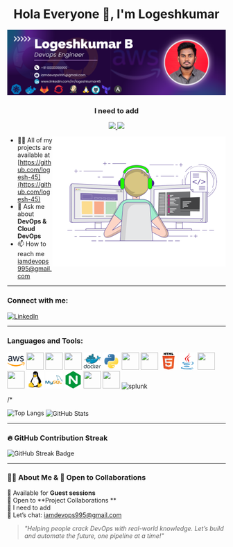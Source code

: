 <h1 align="center">Hola Everyone 👋, I'm Logeshkumar</h1>

<div align="center">
  <img src="https://github.com/logesh-45/logesh-45/blob/main/logeshbanner.png" alt="Logeshkumar Banner">
</div>

<h3 align="center">I need to add</h3>

<p align="center">
  <a href="https://github.com/logesh-45">
    <img src="https://img.shields.io/github/followers/logesh-45?label=Follow&style=social" />
  </a>
  <a href="https://linkedin.com/in/logeshkumar45">
    <img src="https://img.shields.io/badge/LinkedIn-Logesh%20kumar-blue?logo=linkedin&style=flat-square" />
  </a>
</p>

<img align="right" alt="Coding" width="400" src="https://raw.githubusercontent.com/devSouvik/devSouvik/master/gif3.gif">


- 👨‍💻 All of my projects are available at [https://github.com/logesh-45](https://github.com/logesh-45)  
- 💬 Ask me about **DevOps & Cloud DevOps**  
- 📫 How to reach me iamdevops995@gmail.com

---

<h3 align="left">Connect with me:</h3>
<p align="left">
  <a href="https://linkedin.com/in/logeshkumar45" target="blank"><img align="center" src="https://raw.githubusercontent.com/rahuldkjain/github-profile-readme-generator/master/src/images/icons/Social/linked-in-alt.svg" alt="LinkedIn" height="30" width="40" /></a>
</p>

---

<h3 align="left">Languages and Tools:</h3>
<p align="left">
  <img src="https://raw.githubusercontent.com/devicons/devicon/master/icons/amazonwebservices/amazonwebservices-original-wordmark.svg" width="40" height="40"/>
  <img src="https://www.vectorlogo.zone/logos/microsoft_azure/microsoft_azure-icon.svg" width="40" height="40"/>
  <img src="https://www.vectorlogo.zone/logos/gnu_bash/gnu_bash-icon.svg" width="40" height="40"/>
  <img src="https://www.vectorlogo.zone/logos/circleci/circleci-icon.svg" width="40" height="40"/>
  <img src="https://raw.githubusercontent.com/devicons/devicon/master/icons/docker/docker-original-wordmark.svg" width="40" height="40"/>
  <img src="https://raw.githubusercontent.com/devicons/devicon/master/icons/python/python-original.svg" width="40" height="40"/>
  <img src="https://www.vectorlogo.zone/logos/git-scm/git-scm-icon.svg" width="40" height="40"/>
  <img src="https://www.vectorlogo.zone/logos/grafana/grafana-icon.svg" width="40" height="40"/>
  <img src="https://raw.githubusercontent.com/devicons/devicon/master/icons/html5/html5-original-wordmark.svg" width="40" height="40"/>
  <img src="https://raw.githubusercontent.com/devicons/devicon/master/icons/java/java-original.svg" width="40" height="40"/>
  <img src="https://www.vectorlogo.zone/logos/jenkins/jenkins-icon.svg" width="40" height="40"/>
  <img src="https://www.vectorlogo.zone/logos/kubernetes/kubernetes-icon.svg" width="40" height="40"/>
  <img src="https://raw.githubusercontent.com/devicons/devicon/master/icons/linux/linux-original.svg" width="40" height="40"/>
  <img src="https://raw.githubusercontent.com/devicons/devicon/master/icons/mysql/mysql-original-wordmark.svg" width="40" height="40"/>
  <img src="https://raw.githubusercontent.com/devicons/devicon/master/icons/nginx/nginx-original.svg" width="40" height="40"/>
  <img src="https://www.vectorlogo.zone/logos/getpostman/getpostman-icon.svg" width="40" height="40"/>
  <img src="https://www.vectorlogo.zone/logos/springio/springio-icon.svg" width="40" height="40"/>
  <img width="48" height="48" src="https://img.icons8.com/color/48/splunk.png" alt="splunk"/>
  
</p>


/*<p><img align="left" src="https://github-readme-stats.vercel.app/api/top-langs?username=logesh-45&show_icons=true&locale=en&layout=compact&theme=vue&hide_border=true" alt="Top Langs" /></p>

<p>&nbsp;<img align="center" src="https://github-readme-stats.vercel.app/api?username=logesh-45&show_icons=true&locale=en&theme=vue&hide_border=true" alt="GitHub Stats" /></p>

---
### 🔥 GitHub Contribution Streak

![GitHub Streak Badge](https://img.shields.io/badge/GitHub%20Streak-Active-brightgreen?logo=github&style=for-the-badge)

---
### 👨‍💼 About Me & 🤝 Open to Collaborations

🎤 Available for **Guest sessions**  
🤝 Open to **Project Collaborations **  
💼 I need to add  
📧 Let’s chat: [iamdevops995@gmail.com](iamdevops995@gmail.com)

> *"Helping people crack DevOps with real-world knowledge. Let’s build and automate the future, one pipeline at a time!"*
